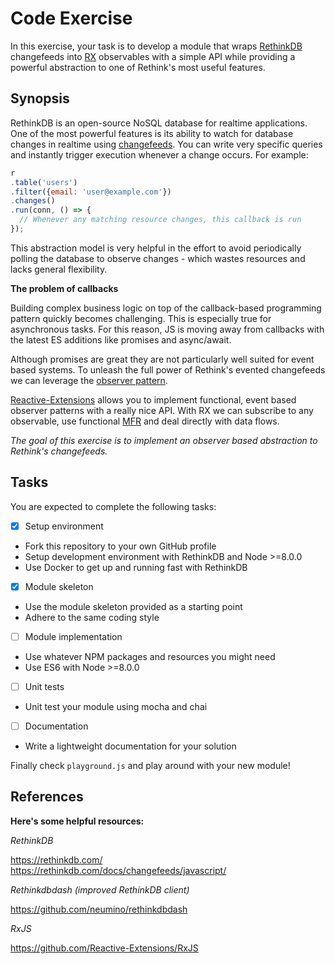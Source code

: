# Code Exercise

In this exercise, your task is to develop a module that wraps [RethinkDB](https://rethinkdb.com/) changefeeds into [RX](https://github.com/Reactive-Extensions/RxJS) observables with a simple API while providing a powerful abstraction to one of Rethink's most useful features.

## Synopsis

RethinkDB is an open-source NoSQL database for realtime applications. One of the most powerful features is its ability to watch for database changes in realtime using [changefeeds](https://rethinkdb.com/docs/changefeeds/javascript/). You can write very specific queries and instantly trigger execution whenever a change occurs. For example:

```javascript
r
.table('users')
.filter({email: 'user@example.com'})
.changes()
.run(conn, () => {
  // Whenever any matching resource changes, this callback is run
});
```

This abstraction model is very helpful in the effort to avoid periodically polling the database to observe changes - which wastes resources and lacks general flexibility.

**The problem of callbacks**

Building complex business logic on top of the callback-based programming pattern quickly becomes challenging. This is especially true for asynchronous tasks. For this reason, JS is moving away from callbacks with the latest ES additions like promises and async/await.

Although promises are great they are not particularly well suited for event based systems. To unleash the full power of Rethink's evented changefeeds we can leverage the [observer pattern](https://en.wikipedia.org/wiki/Observer_pattern).

[Reactive-Extensions](https://github.com/Reactive-Extensions/RxJS) allows you to implement functional, event based observer patterns with a really nice API. With RX we can subscribe to any observable, use functional [MFR](https://en.wikipedia.org/wiki/MapReduce) and deal directly with data flows.

*The goal of this exercise is to implement an observer based abstraction to Rethink's changefeeds.*

## Tasks

You are expected to complete the following tasks:

- [x] Setup environment
- Fork this repository to your own GitHub profile
- Setup development environment with RethinkDB and Node >=8.0.0
- Use Docker to get up and running fast with RethinkDB


- [x] Module skeleton  
- Use the module skeleton provided as a starting point
- Adhere to the same coding style


- [ ] Module implementation
- Use whatever NPM packages and resources you might need
- Use ES6 with Node >=8.0.0


- [ ] Unit tests
- Unit test your module using mocha and chai


- [ ] Documentation
- Write a lightweight documentation for your solution

Finally check `playground.js` and play around with your new module!

## References

**Here's some helpful resources:**

*RethinkDB*

https://rethinkdb.com/  
https://rethinkdb.com/docs/changefeeds/javascript/  

*Rethinkdbdash (improved RethinkDB client)*

https://github.com/neumino/rethinkdbdash

*RxJS*

https://github.com/Reactive-Extensions/RxJS  
